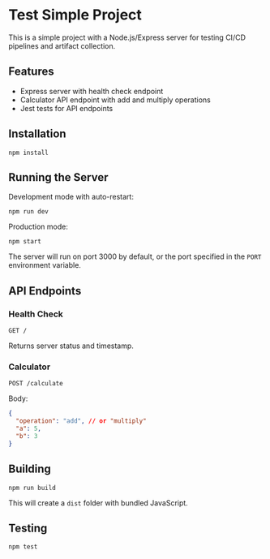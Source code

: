 # Test Simple Project

This is a simple project with a Node.js/Express server for testing CI/CD pipelines and artifact collection.

## Features

- Express server with health check endpoint
- Calculator API endpoint with add and multiply operations
- Jest tests for API endpoints

## Installation

```
npm install
```

## Running the Server

Development mode with auto-restart:
```
npm run dev
```

Production mode:
```
npm start
```

The server will run on port 3000 by default, or the port specified in the `PORT` environment variable.

## API Endpoints

### Health Check
```
GET /
```
Returns server status and timestamp.

### Calculator
```
POST /calculate
```
Body:
```json
{
  "operation": "add", // or "multiply"
  "a": 5,
  "b": 3
}
```

## Building
```
npm run build
```
This will create a `dist` folder with bundled JavaScript.

## Testing
```
npm test
```